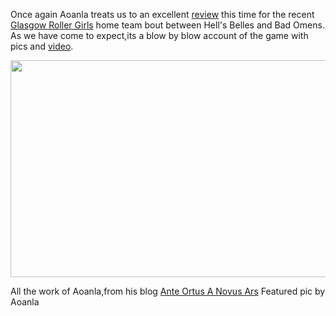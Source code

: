 <html><body><p>Once again Aoanla treats us to an excellent <a href="http://aoanla.blogspot.com/2011/09/bout-report-glasgow-roller-girls.html">review</a> this time for the recent <a href="http://www.glasgowrollergirls.com/blog/">Glasgow Roller Girls</a> home team bout between Hell's Belles and Bad Omens.
As we have come to expect,its a blow by blow account of the game with pics and <a href="http://www.youtube.com/playlist?list=PL1BED994EBE335E06">video</a>.

<a href="http://www.scottishrollerderbyblog.com/2011/09/hells-v-bad-30911.jpg"><img src="http://www.scottishrollerderbyblog.com/2011/09/hells-v-bad-30911.jpg" alt="" title="hells v bad 30911" width="614" height="347" class="aligncenter size-full wp-image-128"></a>

All the work of Aoanla,from his blog <a href="http://aoanla.blogspot.com/">Ante Ortus A Novus Ars</a>
Featured pic by Aoanla</p></body></html>
